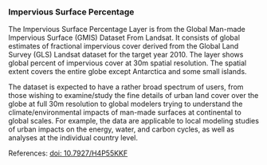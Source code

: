 ### Impervious Surface Percentage

The Impervious Surface Percentage Layer is from the Global Man-made Impervious Surface (GMIS) Dataset From Landsat. It consists of global estimates of fractional impervious cover derived from the Global Land Survey (GLS) Landsat dataset for the target year 2010. The layer shows global percent of impervious cover at 30m spatial resolution. The spatial extent covers the entire globe except Antarctica and some small islands.

The dataset is expected to have a rather broad spectrum of users, from those wishing to examine/study the fine details of urban land cover over the globe at full 30m resolution to global modelers trying to understand the climate/environmental impacts of man-made surfaces at continental to global scales. For example, the data are applicable to local modeling studies of urban impacts on the energy, water, and carbon cycles, as well as analyses at the individual country level.

References: [doi: 10.7927/H4P55KKF](https://doi.org/10.7927/H4P55KKF)

